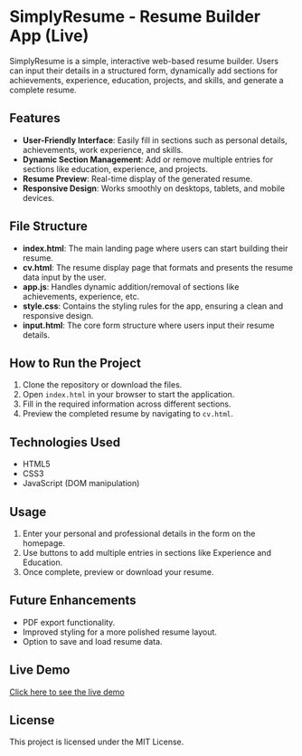 
# SimplyResume - Resume Builder App (Live)

SimplyResume is a simple, interactive web-based resume builder. Users can input their details in a structured form, dynamically add sections for achievements, experience, education, projects, and skills, and generate a complete resume.

## Features
- **User-Friendly Interface**: Easily fill in sections such as personal details, achievements, work experience, and skills.
- **Dynamic Section Management**: Add or remove multiple entries for sections like education, experience, and projects.
- **Resume Preview**: Real-time display of the generated resume.
- **Responsive Design**: Works smoothly on desktops, tablets, and mobile devices.

## File Structure
- **index.html**: The main landing page where users can start building their resume.
- **cv.html**: The resume display page that formats and presents the resume data input by the user.
- **app.js**: Handles dynamic addition/removal of sections like achievements, experience, etc.
- **style.css**: Contains the styling rules for the app, ensuring a clean and responsive design.
- **input.html**: The core form structure where users input their resume details.

## How to Run the Project
1. Clone the repository or download the files.
2. Open `index.html` in your browser to start the application.
3. Fill in the required information across different sections.
4. Preview the completed resume by navigating to `cv.html`.

## Technologies Used
- HTML5
- CSS3
- JavaScript (DOM manipulation)

## Usage
1. Enter your personal and professional details in the form on the homepage.
2. Use buttons to add multiple entries in sections like Experience and Education.
3. Once complete, preview or download your resume.

## Future Enhancements
- PDF export functionality.
- Improved styling for a more polished resume layout.
- Option to save and load resume data.


## Live Demo

[Click here to see the live demo](https://anugraheeth.github.io/Resume-Builder/)
## License
This project is licensed under the MIT License.
